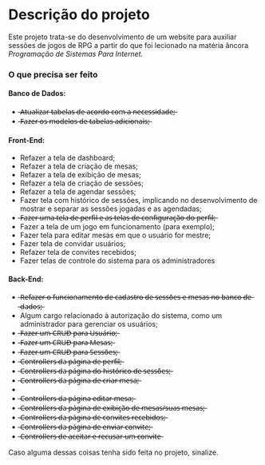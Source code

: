 <h1>Descrição do projeto</h1>
<p>Este projeto trata-se do desenvolvimento de um website para auxiliar sessões de jogos de RPG a partir do que foi lecionado na matéria âncora <i>Programação de Sistemas Para Internet.</i></p>

<h3>O que precisa ser feito</h3>
<h4>Banco de Dados:</h4>
<ul> 
  <li> ̶A̶t̶u̶a̶l̶i̶z̶a̶r̶ ̶t̶a̶b̶e̶l̶a̶s̶ ̶d̶e̶ ̶a̶c̶o̶r̶d̶o̶ ̶c̶o̶m̶ ̶a̶ ̶n̶e̶c̶e̶s̶s̶i̶d̶a̶d̶e̶;̶</li>
  <li> ̶F̶a̶z̶e̶r̶ ̶o̶s̶ ̶m̶o̶d̶e̶l̶o̶s̶ ̶d̶e̶ ̶t̶a̶b̶e̶l̶a̶s̶ ̶a̶d̶i̶c̶i̶o̶n̶a̶i̶s̶;̶</li>
</ul>
<h4>Front-End:</h4>
<ul>
  <li>Refazer a tela de dashboard;</li>
  <li>Refazer a tela de criação de mesas;</li>
  <li>Refazer a tela de exibição de mesas;</li>
  <li>Refazer a tela de criação de sessões;</li>
  <li>Refazer a tela de agendar sessões;</li>
  <li>Fazer tela com histórico de sessões, implicando no desenvolvimento de mostrar e separar as sessões jogadas e as agendadas;</li>
  <li> ̶F̶a̶z̶e̶r̶ ̶u̶m̶a̶ ̶t̶e̶l̶a̶ ̶d̶e̶ ̶p̶e̶r̶f̶i̶l̶ ̶e̶ ̶a̶s̶ ̶t̶e̶l̶a̶s̶ ̶d̶e̶ ̶c̶o̶n̶f̶i̶g̶u̶r̶a̶ç̶ã̶o̶ ̶d̶o̶ ̶p̶e̶r̶f̶i̶l̶;̶</li>
  <li>Fazer a tela de um jogo em funcionamento (para exemplo);</li>
  <li>Fazer tela para editar mesas em que o usuário for mestre;</li>
  <li>Fazer tela de convidar usuários;</li>
  <li>Refazer tela de convites recebidos;</li>
  <li>Fazer telas de controle do sistema para os administradores</li>
</ul>
<h4>Back-End:</h4>
<ul>
  <li> ̶R̶e̶f̶a̶z̶e̶r̶ ̶o̶ ̶f̶u̶n̶c̶i̶o̶n̶a̶m̶e̶n̶t̶o̶ ̶d̶e̶ ̶c̶a̶d̶a̶s̶t̶r̶o̶ ̶d̶e̶ ̶s̶e̶s̶s̶õ̶e̶s̶ ̶e̶ ̶m̶e̶s̶a̶s̶ ̶n̶o̶ ̶b̶a̶n̶c̶o̶ ̶d̶e̶ ̶d̶a̶d̶o̶s̶;̶</li>
  <li>Algum cargo relacionado à autorização do sistema, como um administrador para gerenciar os usuários;</li>
  <li> ̶F̶a̶z̶e̶r̶ ̶u̶m̶ ̶C̶R̶U̶D̶ ̶p̶a̶r̶a̶ ̶U̶s̶u̶á̶r̶i̶o̶;̶</li>
  <li> ̶F̶a̶z̶e̶r̶ ̶u̶m̶ ̶C̶R̶U̶D̶ ̶p̶a̶r̶a̶ ̶M̶e̶s̶a̶s̶;̶</li>
  <li> ̶F̶a̶z̶e̶r̶ ̶u̶m̶ ̶C̶R̶U̶D̶ ̶p̶a̶r̶a̶ ̶S̶e̶s̶s̶õ̶e̶s̶;̶</li>
  <li> ̶C̶o̶n̶t̶r̶o̶l̶l̶e̶r̶s̶ ̶d̶a̶ ̶p̶á̶g̶i̶n̶a̶ ̶d̶e̶ ̶p̶e̶r̶f̶i̶l̶;̶</li>
  <li> ̶C̶o̶n̶t̶r̶o̶l̶l̶e̶r̶s̶ ̶d̶a̶ ̶p̶á̶g̶i̶n̶a̶ ̶d̶o̶ ̶h̶i̶s̶t̶ó̶r̶i̶c̶o̶ ̶d̶e̶ ̶s̶e̶s̶s̶õ̶e̶s̶;̶</li>
  <li> ̶C̶o̶n̶t̶r̶o̶l̶l̶e̶r̶s̶ ̶d̶a̶ ̶p̶á̶g̶i̶n̶a̶ ̶d̶e̶ ̶c̶r̶i̶a̶r̶ ̶m̶e̶s̶a̶;̶<li>
  <li> ̶C̶o̶n̶t̶r̶o̶l̶l̶e̶r̶s̶ ̶d̶a̶ ̶p̶á̶g̶i̶n̶a̶ ̶e̶d̶i̶t̶a̶r̶ ̶m̶e̶s̶a̶;̶</li>
  <li> ̶C̶o̶n̶t̶r̶o̶l̶l̶e̶r̶s̶ ̶d̶a̶ ̶p̶á̶g̶i̶n̶a̶ ̶d̶e̶ ̶e̶x̶i̶b̶i̶ç̶ã̶o̶ ̶d̶e̶ ̶m̶e̶s̶a̶s̶/̶s̶u̶a̶s̶ ̶m̶e̶s̶a̶s̶;̶</li>
  <li> ̶C̶o̶n̶t̶r̶o̶l̶l̶e̶r̶s̶ ̶d̶a̶ ̶p̶á̶g̶i̶n̶a̶ ̶d̶e̶ ̶c̶o̶n̶v̶i̶t̶e̶s̶ ̶r̶e̶c̶e̶b̶i̶d̶o̶s̶;̶</li>
  <li> ̶C̶o̶n̶t̶r̶o̶l̶l̶e̶r̶s̶ ̶d̶a̶ ̶p̶á̶g̶i̶n̶a̶ ̶d̶e̶ ̶e̶n̶v̶i̶a̶r̶ ̶c̶o̶n̶v̶i̶t̶e̶;̶</li>
  <li> ̶C̶o̶n̶t̶r̶o̶l̶l̶e̶r̶s̶ ̶d̶e̶ ̶a̶c̶e̶i̶t̶a̶r̶ ̶e̶ ̶r̶e̶c̶u̶s̶a̶r̶ ̶u̶m̶ ̶c̶o̶n̶v̶i̶t̶e̶</li>
</ul>

<p>Caso alguma dessas coisas tenha sido feita no projeto, sinalize.</p>
